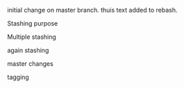 initial change on master branch.
thuis text added to rebash.

Stashing purpose

Multiple stashing

again stashing


master changes

tagging